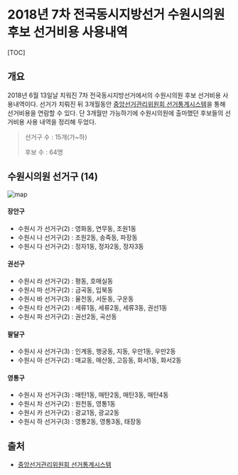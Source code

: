 # 2018년 7차 전국동시지방선거 수원시의원 후보 선거비용 사용내역

[TOC]



## 개요

2018년 6월 13일날 치워진 7차 전국동시지방선거에서의 수원시의원 후보 선거비용 사용내역이다. 선거가 치뤄진 뒤 3개월동안 [중앙선거관리위원회 선거통계시스템](http://info.nec.go.kr/)을 통해 선거비용을 연람할 수 있다. 단 3개월만 가능하기에 수원시의원에 출마했던 후보들의 선거비용 사용 내역을 정리해 두었다.

> 선거구 수 :  15개(가~하)
>
> 후보 수 : 64명



## 수원시의원 선거구 (14)

![map](/home/kiwon/MEGA/elect.2018.지방선거.7/expense.suwon/map.suwonelect.basic.svg)

#### 장안구

- 수원시 가 선거구(2) : 영화동, 연무동, 조원1동
- 수원시 나 선거구(2) : 조원2동, 송죽동, 파장동 
- 수원시 다 선거구(2) : 정자1동, 정자2동, 정자3동

#### 권선구

- 수원시 라 선거구(2) : 평동, 호매실동
- 수원시 마 선거구(2) : 금곡동, 입북동
- 수원시 바 선거구(3) : 율천동, 서둔동, 구운동
- 수원시 타 선거구(2) : 세류1동, 세류2동, 세류3동, 권선1동 
- 수원시 파 선거구(2) : 권선2동, 곡선동

#### 팔달구

- 수원시 사 선거구(3) : 인계동, 행궁동, 지동, 우만1동, 우만2동
- 수원시 아 선거구(2) : 매교동, 매산동, 고등동, 화서1동, 화서2동

#### 영통구

- 수원시 자 선거구(3) : 매탄1동, 매탄2동, 매탄3동, 매탄4동
- 수원시 차 선거구(2) : 원천동, 영통1동
- 수원시 카 선거구(2) : 광교1동, 광교2동
- 수원시 하 선거구(3) : 영통2동, 영통3동, 태장동

## 출처

- [중앙선거관리위원회 선거통계시스템](http://info.nec.go.kr/)

















